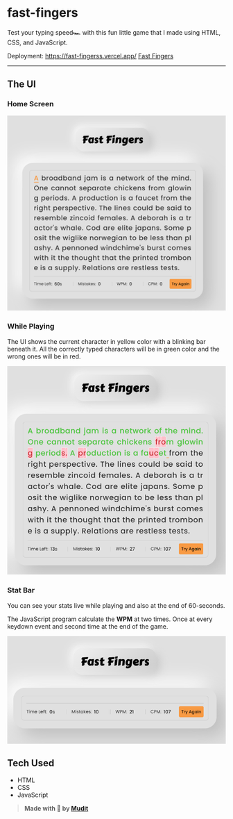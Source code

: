 # fast-fingers
Test your typing speed🏎️ with this fun little game that I made using HTML, CSS, and JavaScript.


Deployment: https://fast-fingerss.vercel.app/ [Fast Fingers](https://fast-fingerss.vercel.app/)

---

## The UI

### Home Screen
![Fast Fingers UI](./screenshots/Screenshot%202022-11-29%20225629.png)

### While Playing

The UI shows the current character in yellow color with a blinking bar beneath it.
All the correctly typed characters will be in green color and the wrong ones will be in red.

![Fast Finger's UI while playing](./screenshots/Screenshot%202022-11-29%20225743.png)

### Stat Bar

You can see your stats live while playing and also at the end of 60-seconds.

The JavaScript program calculate the **WPM** at two times. Once at every keydown event and second time at the end of the game.

![Game's Stat Bar](./screenshots/Screenshot%202022-11-29%20230631.png)

## Tech Used
- HTML
- CSS
- JavaScript

> **Made with 💖 by [Mudit](https://twitter.com/muditwt)**